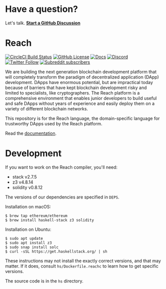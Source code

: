 # Have a question?

Let's talk. **[Start a GitHub Discussion](https://github.com/reach-sh/reach-lang/discussions)**

# Reach
[![CircleCI Build Status](https://circleci.com/gh/reach-sh/reach-lang.svg?style=shield)](https://circleci.com/gh/reach-sh/reach-lang) [![GitHub License](https://img.shields.io/github/license/reach-sh/reach-lang)](https://raw.githubusercontent.com/reach-sh/reach-lang/master/LICENSE) [![Docs](https://img.shields.io/badge/docs-delicious-blue)](http://docs.reach.sh) [![Discord](https://img.shields.io/discord/628402598663290882)](https://discord.com/channels/628402598663290882)  [![Twitter Follow](https://img.shields.io/twitter/follow/reachlang?style=social)](https://twitter.com/reachlang) [![Subreddit subscribers](https://img.shields.io/reddit/subreddit-subscribers/reach_sh?style=social)](https://www.reddit.com/r/reach_sh)

We are building the next generation blockchain development platform that will completely transform the paradigm of decentralized application (DApp) development. DApps have enormous potential, but are impractical today because of barriers that have kept blockchain development risky and limited to specialists, like cryptographers. The Reach platform is a comprehensive environment that enables junior developers to build useful and safe DApps without years of experience and easily deploy them on a variety of different blockchain networks.

This repository is for the Reach language, the domain-specific language for trustworthy DApps used by the Reach platform.

Read the [documentation](https://docs.reach.sh).

# Development

If you want to work on the Reach compiler, you'll need:
- stack v2.7.5
- z3 v4.8.14
- solidity v0.8.12

The versions of our dependencies are specified in `DEPS`.

Installation on macOS:
```
$ brew tap ethereum/ethereum
$ brew install haskell-stack z3 solidity
```

Installation on Ubuntu:
```
$ sudo apt update
$ sudo apt install z3
$ sudo snap install solc
$ curl -sSL https://get.haskellstack.org/ | sh
```

These instructions may not install the exactly correct versions, and that may
matter. If it does, consult `hs/Dockerfile.reachc` to learn how to get specific
versions.

The source code is in the `hs` directory.
